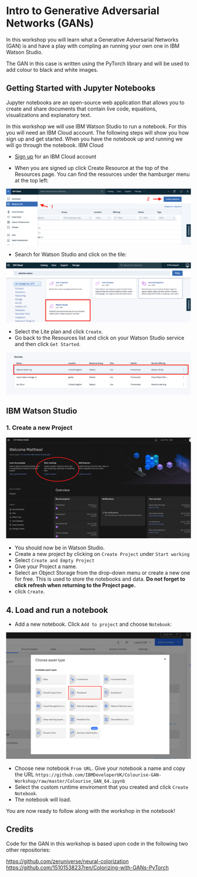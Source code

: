 # Intro to Generative Adversarial Networks (GANs)

In this workshop you will learn what a Generative Adversarial Networks (GAN) is and have a play with compling
an running your own one in IBM Watson Studio.

The GAN in this case is written using the PyTorch library and will be used to add colour to black and white images.

## Getting Started with Jupyter Notebooks

Jupyter notebooks are an open-source web application that allows you to create and share documents that contain live code, equations, visualizations and explanatory text.

In this workshop we will use IBM Watson Studio to run a notebook. For this you will need an IBM Cloud account. The following steps will show you how sign up and get started. When you have the notebook up and running we will go through the notebook.
IBM Cloud

- [Sign up](http://ibm.biz/introgans_matt) for an IBM Cloud account

- When you are signed up click Create Resource at the top of the Resources page. You can find the resources under the hamburger menu at the top left:

 ![](https://github.com/IBMDeveloperUK/Colourise-GAN-Workshop/blob/master/images/Create_resource.png)
 
- Search for Watson Studio and click on the tile:

![](https://github.com/IBMDeveloperUK/Colourise-GAN-Workshop/blob/master/images/studio.png)

- Select the Lite plan and click `Create`.
- Go back to the Resources list and click on your Watson Studio service and then click `Get Started`. 

![](https://github.com/IBMDeveloperUK/Colourise-GAN-Workshop/blob/master/images/launch.png)

## IBM Watson Studio

### 1. Create a new Project

![](https://github.com/IBMDeveloperUK/Colourise-GAN-Workshop/blob/master/images/watson_get_started.png)

- You should now be in Watson Studio.
- Create a new project by clicking on `Create Project` under `Start working`
- Select `Create and Empty Project`
- Give your Project a name.
- Select an Object Storage from the drop-down menu or create a new one for free. This is used to store the notebooks and data. **Do not forget to click refresh when returning to the Project page.**
- click `Create`.

## 4. Load and run a notebook

-  Add a new notebook. Click `Add to project` and choose `Notebook`:

![](https://github.com/IBMDeveloperUK/Colourise-GAN-Workshop/blob/master/images/notebook.png)

- Choose new notebook `From URL`. Give your notebook a name and copy the URL `https://github.com/IBMDeveloperUK/Colourise-GAN-Workshop/raw/master/Colourise_GAN_64.ipynb`
- Select the custom runtime enviroment that you created and click `Create Notebook`. 
- The notebook will load. 
 
You are now ready to follow along with the workshop in the notebook!

## Credits

Code for the GAN in this workshop is based upon code in the following two other repositories:

https://github.com/zeruniverse/neural-colorization
https://github.com/15101538237ren/Colorizing-with-GANs-PyTorch